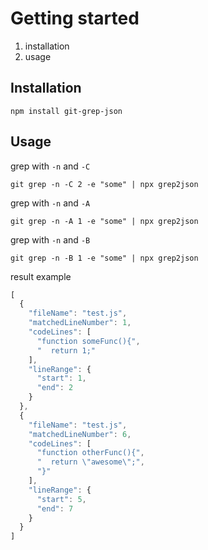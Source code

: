 # Getting started

1. installation
1. usage

## Installation

``` shell
npm install git-grep-json
```

## Usage

grep with `-n` and `-C`
``` shell
git grep -n -C 2 -e "some" | npx grep2json
```

grep with `-n` and `-A`
``` shell
git grep -n -A 1 -e "some" | npx grep2json
```

grep with `-n` and `-B`
``` shell
git grep -n -B 1 -e "some" | npx grep2json
```

result example
``` javascript
[
  {
    "fileName": "test.js",
    "matchedLineNumber": 1,
    "codeLines": [
      "function someFunc(){",
      "  return 1;"
    ],
    "lineRange": {
      "start": 1,
      "end": 2
    }
  },
  {
    "fileName": "test.js",
    "matchedLineNumber": 6,
    "codeLines": [
      "function otherFunc(){",
      "  return \"awesome\";",
      "}"
    ],
    "lineRange": {
      "start": 5,
      "end": 7
    }
  }
]
```